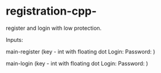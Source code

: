 # registration-cpp-
register and login with low protection.

Inputs:

main-register (key - int with floating dot
               Login: 
               Password:    )
               
main-login (key - int with floating dot
            Login:
            Password:       )
            
